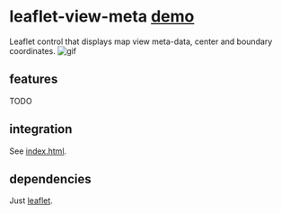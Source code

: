 # leaflet-view-meta [demo](https://rwev.github.io/leaflet-radar)
Leaflet control that displays map view meta-data, center and boundary coordinates.
![gif](leaflet-view-meta.gif)

## features
TODO

## integration
See [index.html](https://www.github.com/rwev/leaflet-view-meta/blob/master/index.html).

## dependencies
Just [leaflet](https://www.github.com/leaflet/leaflet). 
